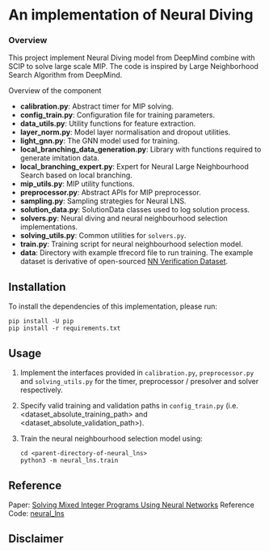 # An implementation of Neural Diving 

### Overview

This project implement Neural Diving model from DeepMind combine with SCIP to solve large scale MIP. The code is inspired by Large Neighborhood Search Algorithm from DeepMind. 

Overview of the component

*   __calibration.py__: Abstract timer for MIP solving.
*   __config_train.py__: Configuration file for training parameters.
*   __data_utils.py__: Utility functions for feature extraction.
*   __layer_norm.py__: Model layer normalisation and dropout utilities.
*   __light_gnn.py__: The GNN model used for training.
*   __local_branching_data_generation.py__: Library with functions required to
    generate imitation data.
*   __local_branching_expert.py__: Expert for Neural Large Neighbourhood Search
    based on local branching.
*   __mip_utils.py__: MIP utility functions.
*   __preprocessor.py__: Abstract APIs for MIP preprocessor.
*   __sampling.py__: Sampling strategies for Neural LNS.
*   __solution_data.py__: SolutionData classes used to log solution process.
*   __solvers.py__: Neural diving and neural neighbourhood selection
    implementations.
*   __solving_utils.py__: Common utilities for `solvers.py`.
*   __train.py__: Training script for neural neighbourhood selection model.
*   __data__: Directory with example tfrecord file to run training. The example dataset is derivative of open-sourced [NN Verification Dataset](https://github.com/deepmind/deepmind-research/tree/master/neural_mip_solving).

## Installation

To install the dependencies of this implementation, please run:

```
pip install -U pip
pip install -r requirements.txt
```


## Usage

1. Implement the interfaces provided in `calibration.py`, `preprocessor.py` and
   `solving_utils.py` for the timer, preprocessor / presolver and solver
   respectively.
2. Specify valid training and validation paths in `config_train.py` (i.e.
   <dataset_absolute_training_path> and <dataset_absolute_validation_path>).
3. Train the neural neighbourhood selection model using:

   ```
   cd <parent-directory-of-neural_lns>
   python3 -m neural_lns.train
   ```

## Reference 
Paper: [Solving Mixed Integer Programs Using Neural Networks](https://arxiv.org/abs/2012.13349)
Reference Code: [neural_lns](https://github.com/google-deepmind/neural_lns)

## Disclaimer

